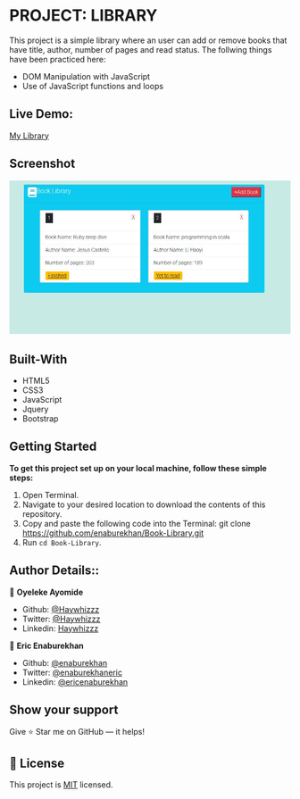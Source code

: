 # PROJECT: LIBRARY

This project is a simple library where an user can add or remove books that have title, author, number of pages and read status. 
The follwing things have been practiced here:
- DOM Manipulation with JavaScript
- Use of JavaScript functions and loops

## Live Demo:
[My Library]()

## Screenshot
<img src="img/screenshot.png">

## Built-With

- HTML5
- CSS3
- JavaScript
- Jquery
- Bootstrap

## Getting Started

**To get this project set up on your local machine, follow these simple steps:**

1. Open Terminal.
2. Navigate to your desired location to download the contents of this repository.
3. Copy and paste the following code into the Terminal: git clone https://github.com/enaburekhan/Book-Library.git
4. Run ```cd Book-Library```.

## Author Details::

👤 **Oyeleke Ayomide**

- Github: [@Haywhizzz](https://github.com/Haywhizzz )
- Twitter: [@Haywhizzz](https://twitter.com/Haywhizzz)
- Linkedin: [Haywhizzz](https://www.linkedin.com/in/oyeleke-ayomide-b962421a6/)

👤 **Eric Enaburekhan**

- Github: [@enaburekhan](https://github.com/enaburekhan)
- Twitter: [@enaburekhaneric](https://twitter.com/enaburekhaneric)
- Linkedin: [@ericenaburekhan](https://www.linkedin.com/in/eric-enaburekhan-801a28100/)



## Show your support

Give ⭐ Star me on GitHub — it helps!

## 📝 License

This project is [MIT](lic.url) licensed.   